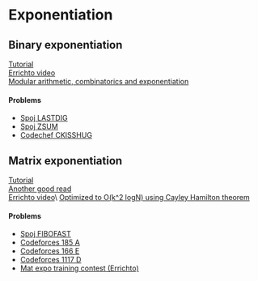 # Exponentiation
## Binary exponentiation
[Tutorial](https://cp-algorithms.com/algebra/binary-exp.html)\
[Errichto video](https://www.youtube.com/watch?v=L-Wzglnm4dM)\
[Modular arithmetic, combinatorics and exponentiation](https://codeforces.com/blog/entry/78873)

#### Problems
* [Spoj LASTDIG](https://www.spoj.com/problems/LASTDIG/)
* [Spoj ZSUM](https://www.spoj.com/problems/ZSUM/)
* [Codechef CKISSHUG](https://www.codechef.com/problems/CKISSHUG)

## Matrix exponentiation
[Tutorial](http://zobayer.blogspot.com/2010/11/matrix-exponentiation.html)\
[Another good read](https://codeforces.com/blog/entry/67776)\
[Errichto video](https://www.youtube.com/watch?v=eMXNWcbw75E_)\
[Optimized to O(k^2 logN) using Cayley Hamilton theorem](https://discuss.codechef.com/t/linear-recurrence-using-cayley-hamilton-theorem/6776)

#### Problems
* [Spoj FIBOFAST](https://www.spoj.com/problems/FIBOFAST/)
* [Codeforces 185 A](https://codeforces.com/contest/185/problem/A)
* [Codeforces 166 E](https://codeforces.com/problemset/problem/166/E)
* [Codeforces 1117 D](https://codeforces.com/problemset/problem/1117/D)
* [Mat expo training contest (Errichto)](https://codeforces.com/gym/102644)
